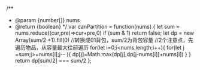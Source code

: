 /**
 * @param {number[]} nums
 * @return {boolean}
 */
var canPartition = function(nums) {
    let sum = nums.reduce((cur,pre)=>cur+pre,0)
    if (sum & 1) return false;
    let dp = new Array(sum/2 +1).fill(0)
    //转换成01背包，sum/2为背包容量
    //2个注意点，先遍历物品，从容量最大往前遍历
    for(let i=0;i<nums.length;i++){
        for(let j =sum;j>=nums[i];j-- ){
            dp[j]=Math.max(dp[j],dp[j-nums[i]]+nums[i])
        }
    }
    return dp[sum/2] === sum/2
};
